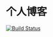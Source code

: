 # 个人博客

[![Build Status](https://dev.azure.com/q932104843/blog/_apis/build/status/HahaMango.Mango-Blog-?branchName=master)](https://dev.azure.com/q932104843/blog/_build/latest?definitionId=3&branchName=master)

